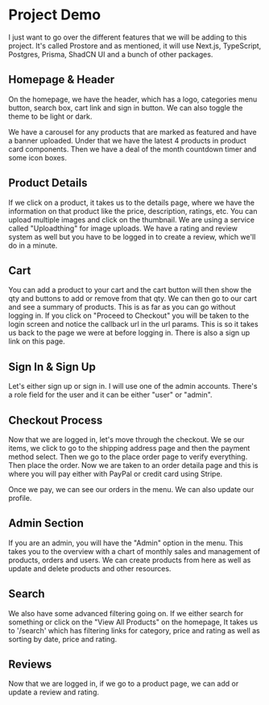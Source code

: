 # Project Demo

I just want to go over the different features that we will be adding to this project. It's called Prostore and as mentioned, it will use Next.js, TypeScript, Postgres, Prisma, ShadCN UI and a bunch of other packages.

## Homepage & Header 

On the homepage, we have the header, which has a logo, categories menu button, search box, cart link and sign in button. We can also toggle the theme to be light or dark.

We have a carousel for any products that are marked as featured and have a banner uploaded. Under that we have the latest 4 products in product card components. Then we have a deal of the month countdown timer and some icon boxes.

## Product Details

If we click on a product, it takes us to the details page, where we have the information on that product like the price, description, ratings, etc. You can upload multiple images and click on the thumbnail. We are using a service called "Uploadthing" for image uploads. We have a rating and review system as well but you have to be logged in to create a review, which we'll do in a minute. 

## Cart

You can add a product to your cart and the cart button will then show the qty and buttons to add or remove from that qty. We can then go to our cart and see a summary of products. This is as far as you can go without logging in. If you click on "Proceed to Checkout" you will be taken to the login screen and notice the callback url in the url params. This is so it takes us back to the page we were at before logging in. There is also a sign up link on this page. 

## Sign In & Sign Up

Let's either sign up or sign in. I will use one of the admin accounts. There's a role field for the user and it can be either "user" or "admin".

## Checkout Process

Now that we are logged in, let's move through the checkout. We se our items, we click to go to the shipping address page and then the payment method select. Then we go to the place order page to verify everything. Then place the order. Now we are taken to an order detaila page and this is where you will pay either with PayPal or credit card using Stripe.

Once we pay, we can see our orders in the menu. We can also update our profile.

## Admin Section

If you are an admin, you will have the "Admin" option in the menu. This takes you to the overview with a chart of monthly sales and management of products, orders and users. We can create products from here as well as update and delete products and other resources.

## Search

We also have some advanced filtering going on. If we either search for something or click on the "View All Products" on the homepage,  It takes us to '/search' which has filtering links for category, price and rating as well as sorting by date, price and rating.

## Reviews

Now that we are logged in, if we go to a product page, we can add or update a review and rating.